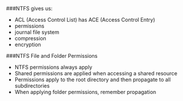 ###NTFS gives us:
* ACL (Access Control List) has ACE (Access Control Entry)
* permissions
* journal file system
* compression
* encryption

###NTFS File and Folder Permissions
* NTFS permissions always apply
* Shared permissions are applied when accessing a shared resource
* Permissions apply to the root directory and then propagate to all subdirectories
* When applying folder permissions, remember propagation